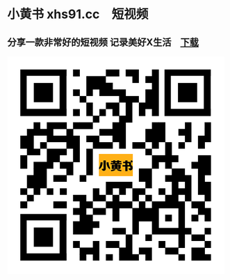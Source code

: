 # 小黄书  xhs91.cc　短视频　

## 分享一款非常好的短视频 记录美好X生活　[下载](https://cn2dl.xiaoquanapp.com/%E5%B0%8F%E9%BB%84%E4%B9%A61300-1109.apk)

#### ![image](https://github.com/xhsbook/family/blob/main/xhs_share_qr.png?raw=true)
